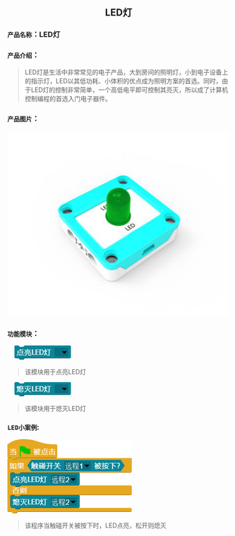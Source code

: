 ## <center> LED灯 </center>

### ``产品名称``：LED灯

### ``产品介绍``：
  > LED灯是生活中非常常见的电子产品，大到房间的照明灯，小到电子设备上的指示灯，LED以其低功耗、小体积的优点成为照明方案的首选。同时，由于LED灯的控制非常简单，一个高低电平即可控制其亮灭，所以成了计算机控制编程的首选入门电子器件。

### ``产品图片``：
  <div align="center">
    <img src="../img/sensor/LED灯/led.png" width="500px" ><br>
  </div>

### ``功能模块``：

&nbsp;&nbsp;&nbsp;&nbsp;![](../img/sensor/LED灯/ledon.png)  

> 该模块用于点亮LED灯  

&nbsp;&nbsp;&nbsp;&nbsp;![](../img/sensor/LED灯/ledoff.png)  

> 该模块用于熄灭LED灯

</div>

### ``LED小案例``:

![](../img/sensor/LED灯/demo.png)

> 该程序当触碰开关被按下时，LED点亮，松开则熄灭
